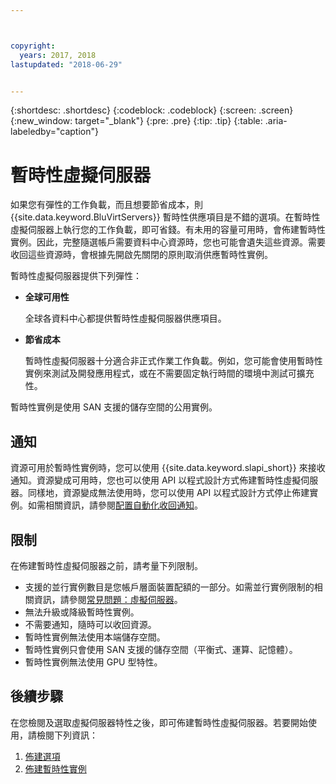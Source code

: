 ```yaml
---



copyright:
  years: 2017, 2018
lastupdated: "2018-06-29"


---
```


{:shortdesc: .shortdesc}
{:codeblock: .codeblock}
{:screen: .screen}
{:new_window: target="_blank"}
{:pre: .pre}
{:tip: .tip}
{:table: .aria-labeledby="caption"}

# 暫時性虛擬伺服器
如果您有彈性的工作負載，而且想要節省成本，則 {{site.data.keyword.BluVirtServers}} 暫時性供應項目是不錯的選項。在暫時性虛擬伺服器上執行您的工作負載，即可省錢。有未用的容量可用時，會佈建暫時性實例。因此，完整隨選帳戶需要資料中心資源時，您也可能會遺失這些資源。需要收回這些資源時，會根據先開啟先關閉的原則取消供應暫時性實例。   

暫時性虛擬伺服器提供下列彈性：

* **全球可用性** 

    全球各資料中心都提供暫時性虛擬伺服器供應項目。
    
* **節省成本** 

    暫時性虛擬伺服器十分適合非正式作業工作負載。例如，您可能會使用暫時性實例來測試及開發應用程式，或在不需要固定執行時間的環境中測試可擴充性。

暫時性實例是使用 SAN 支援的儲存空間的公用實例。

## 通知
資源可用於暫時性實例時，您可以使用 {{site.data.keyword.slapi_short}} 來接收通知。資源變成可用時，您也可以使用 API 以程式設計方式佈建暫時性虛擬伺服器。同樣地，資源變成無法使用時，您可以使用 API 以程式設計方式停止佈建實例。如需相關資訊，請參閱[配置自動化收回通知](configuring-automated-reclaim-notifications.html)。

## 限制
在佈建暫時性虛擬伺服器之前，請考量下列限制。

* 支援的並行實例數目是您帳戶層面裝置配額的一部分。如需並行實例限制的相關資訊，請參閱[常見問題：虛擬伺服器](../vsi/vsi_faqs_vs.html#concurrent)。
* 無法升級或降級暫時性實例。
* 不需要通知，隨時可以收回資源。
* 暫時性實例無法使用本端儲存空間。
* 暫時性實例只會使用 SAN 支援的儲存空間（平衡式、運算、記憶體）。
* 暫時性實例無法使用 GPU 型特性。


## 後續步驟

在您檢閱及選取虛擬伺服器特性之後，即可佈建暫時性虛擬伺服器。若要開始使用，請檢閱下列資訊：
1. [佈建選項](../vsi/vsi_public_selections.html)
2. [佈建暫時性實例](../vsi/vsi_provision_transient.html)
